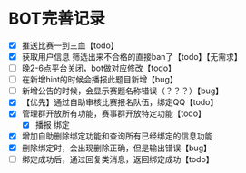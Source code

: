 # BOT完善记录

- [x] 推送比赛一到三血【todo】
- [x] 获取用户信息 筛选出来不合格的直接ban了【todo】【无需求】
- [ ] 晚2-6点平台关闭，bot做对应修改【todo】
- [ ] 在新增hint的时候会播报此题目新增【bug】
- [ ] 新增公告的时候，会显示赛题名称错误（？？？）【bug】
- [x] 【优先】通过自助审核比赛报名队伍，绑定QQ【todo】
- [x] 管理群开放所有功能，赛事群开放特定功能【todo】
    - [x] 播报 绑定  
- [x] 增加自助删除绑定功能和查询所有已经绑定的信息功能
- [x] 删除绑定时，会出现删除正确，但是输出错误【bug】
- [ ] 绑定成功后，通过回复类消息，返回绑定成功【todo】
